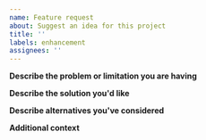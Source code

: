 ```yaml
---
name: Feature request
about: Suggest an idea for this project
title: ''
labels: enhancement
assignees: ''
---
```


**Describe the problem or limitation you are having**
<!-- A clear and concise description of what the problem is. -->

**Describe the solution you'd like**
<!-- A clear and concise description of what you want to happen. -->

**Describe alternatives you've considered**
<!-- A clear and concise description of any alternative solutions or features you've considered. -->

**Additional context**
<!-- Add any other context or screenshots about the feature request here. --
